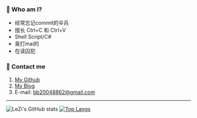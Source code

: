 ### 👋 Who am I?
- 经常忘记commit的伞兵
- 擅长 Ctrl+C 和 Ctrl+V
- Shell Script/C#
- 臭打mai的
- 在读囚犯

### 💬 Contact me
1. [My Github](https://github.com/LeZi9916)
2. [My Blog](https://leziblog.cn)
3. E-mail: [bb20048862@gmail.com](mailto:bb20048862@gmail.com)

---  

![LeZi's GitHub stats](https://github-readme-stats.vercel.app/api?username=LeZi9916&show_icons=true&theme=radical) [![Top Langs](https://github-readme-stats.vercel.app/api/top-langs/?username=LeZi9916&layout=compact&theme=transparent)](https://github.com/anuraghazra/github-readme-stats)

<!--
**LeZi04919/LeZi04919** is a ✨ _special_ ✨ repository because its `README.md` (this file) appears on your GitHub profile.

Here are some ideas to get you started:

- 🔭 I’m currently working on ...
- 🌱 I’m currently learning ...
- 👯 I’m looking to collaborate on ...
- 🤔 I’m looking for help with ...
- 💬 Ask me about ...
- 📫 How to reach me: ...
- 😄 Pronouns: ...
- ⚡ Fun fact: ...
-->
